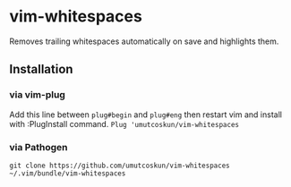 # vim-whitespaces
Removes trailing whitespaces automatically on save and highlights them.

## Installation
### via vim-plug
Add this line between `plug#begin` and `plug#eng` then restart vim and install with :PlugInstall command.
```Plug 'umutcoskun/vim-whitespaces```

### via Pathogen
```git clone https://github.com/umutcoskun/vim-whitespaces ~/.vim/bundle/vim-whitespaces```
